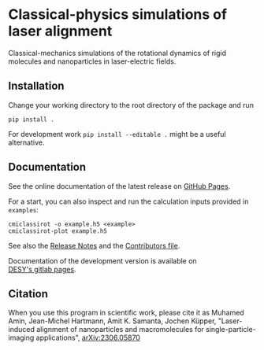 # Classical-physics simulations of laser alignment

Classical-mechanics simulations of the rotational dynamics of rigid molecules
and nanoparticles in laser-electric fields.


## Installation

Change your working directory to the root directory of the package and run
```
pip install .
```

For development work `pip install --editable .` might be a useful alternative.


## Documentation

See the online documentation of the latest release on
[GitHub Pages](https://cfel-cmi.github.io/CMIclassirot).

For a start, you can also inspect and run the calculation inputs provided in
`examples`:
```
cmiclassirot -o example.h5 <example>
cmiclassirot-plot example.h5
```

See also the [Release Notes](Release%20Notes.md) and the
[Contributors file](Contributors.md).

Documentation of the development version is available on
[DESY's gitlab pages](https://cmi.pages.desy.de/internal/software/cmiclassirot).


## Citation

When you use this program in scientific work, please cite it as Muhamed Amin,
Jean-Michel Hartmann, Amit K. Samanta, Jochen Küpper, "Laser-induced alignment
of nanoparticles and macromolecules for single-particle-imaging applications",
[arXiv:2306.05870](https://arxiv.org/abs/2306.05870)




<!-- Put Emacs local variables into HTML comment
Local Variables:
coding: utf-8
fill-column: 80
End:
-->
